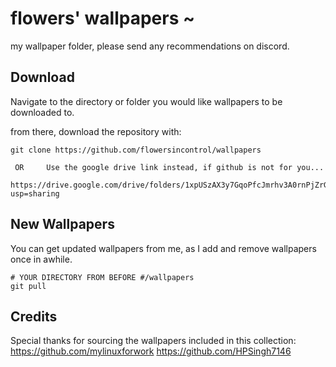 # flowers' wallpapers ~
my wallpaper folder, please send any recommendations on discord.

## Download
Navigate to the directory or folder you would like wallpapers to be downloaded to.

from there, download the repository with:
```
git clone https://github.com/flowersincontrol/wallpapers
```
```
 OR     Use the google drive link instead, if github is not for you...
```
```
https://drive.google.com/drive/folders/1xpUSzAX3y7GqoPfcJmrhv3A0rnPjZrGR?usp=sharing
```      
## New Wallpapers

You can get updated wallpapers from me, as I add and remove wallpapers once in awhile.

```
# YOUR DIRECTORY FROM BEFORE #/wallpapers
git pull
```

## Credits

Special thanks for sourcing the wallpapers included in this collection:  
https://github.com/mylinuxforwork
https://github.com/HPSingh7146

